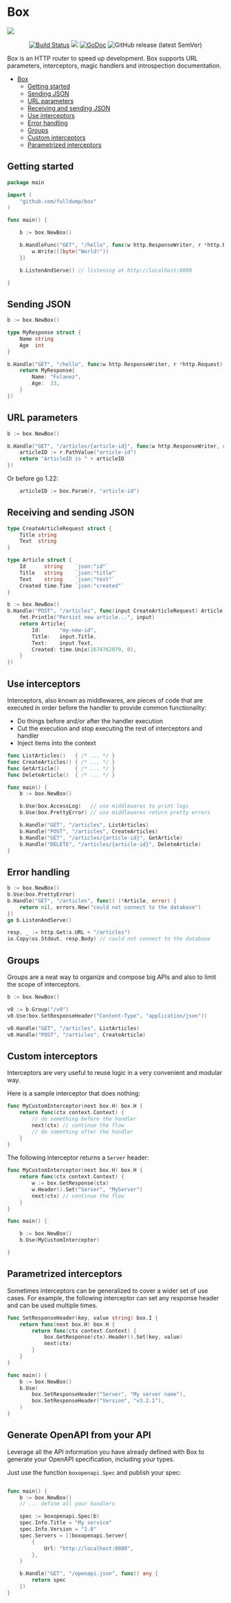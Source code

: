 # Box
<img src="logo.png">

<p align="center">
<a href="https://app.travis-ci.com/fulldump/box" rel="nofollow"><img src="https://app.travis-ci.com/fulldump/box.svg?branch=master" alt="Build Status"></a>
<a href="https://goreportcard.com/report/github.com/fulldump/box"><img src="https://goreportcard.com/badge/github.com/fulldump/box"></a>
<a href="https://godoc.org/github.com/fulldump/box"><img src="https://godoc.org/github.com/fulldump/box?status.svg" alt="GoDoc"></a>
<img alt="GitHub release (latest SemVer)" src="https://img.shields.io/github/v/release/fulldump/box?sort=semver">
</p>

Box is an HTTP router to speed up development. Box supports URL parameters, interceptors, magic handlers
and introspection documentation.

<!-- TOC -->
* [Box](#box)
  * [Getting started](#getting-started)
  * [Sending JSON](#sending-json)
  * [URL parameters](#url-parameters)
  * [Receiving and sending JSON](#receiving-and-sending-json)
  * [Use interceptors](#use-interceptors)
  * [Error handling](#error-handling)
  * [Groups](#groups)
  * [Custom interceptors](#custom-interceptors)
  * [Parametrized interceptors](#parametrized-interceptors)
<!-- TOC -->


## Getting started

```go
package main

import (
	"github.com/fulldump/box"
)

func main() {

    b := box.NewBox()

    b.HandleFunc("GET", "/hello", func(w http.ResponseWriter, r *http.Request) {
        w.Write([]byte("World!"))
    })

    b.ListenAndServe() // listening at http://localhost:8080

}
```

## Sending JSON

```go
b := box.NewBox()

type MyResponse struct {
    Name string
    Age  int
}

b.Handle("GET", "/hello", func(w http.ResponseWriter, r *http.Request) MyResponse {
    return MyResponse{
        Name: "Fulanez",
        Age:  33,
    }
})
```

## URL parameters

```go
b := box.NewBox()

b.Handle("GET", "/articles/{article-id}", func(w http.ResponseWriter, r *http.Request) string {
    articleID := r.PathValue("article-id")
    return "ArticleID is " + articleID
})
```

Or before go 1.22:

```go
    articleID := box.Param(r, "article-id")
```

## Receiving and sending JSON

```go
type CreateArticleRequest struct {
    Title string
    Text  string
}

type Article struct {
    Id      string    `json:"id"`
    Title   string    `json:"title"`
    Text    string    `json:"text"`
    Created time.Time `json:"created"`
}

b := box.NewBox()
b.Handle("POST", "/articles", func(input CreateArticleRequest) Article {
    fmt.Println("Persist new article...", input)
    return Article{
        Id:      "my-new-id",
        Title:   input.Title,
        Text:    input.Text,
        Created: time.Unix(1674762079, 0),
    }
})
```

## Use interceptors

Interceptors, also known as middlewares, are pieces of code that are executed
in order before the handler to provide common functionality:

* Do things before and/or after the handler execution
* Cut the execution and stop executing the rest of interceptors and handler
* Inject items into the context

```go
func ListArticles()   { /* ... */ }
func CreateArticles() { /* ... */ }
func GetArticle()     { /* ... */ }
func DeleteArticle()  { /* ... */ }

func main() {
    b := box.NewBox()

    b.Use(box.AccessLog)   // use middlewares to print logs
    b.Use(box.PrettyError) // use middlewares return pretty errors

    b.Handle("GET", "/articles", ListArticles)
    b.Handle("POST", "/articles", CreateArticles)
    b.Handle("GET", "/articles/{article-id}", GetArticle)
    b.Handle("DELETE", "/articles/{article-id}", DeleteArticle)
}
```

## Error handling

```go
b := box.NewBox()
b.Use(box.PrettyError)
b.Handle("GET", "/articles", func() (*Article, error) {
    return nil, errors.New("could not connect to the database")
})
go b.ListenAndServe()

resp, _ := http.Get(s.URL + "/articles")
io.Copy(os.Stdout, resp.Body) // could not connect to the database
```

## Groups

Groups are a neat way to organize and compose big APIs and also to limit the scope
of interceptors.

```go
b := box.NewBox()

v0 := b.Group("/v0")
v0.Use(box.SetResponseHeader("Content-Type", "application/json"))

v0.Handle("GET", "/articles", ListArticles)
v0.Handle("POST", "/articles", CreateArticle)
```

## Custom interceptors

Interceptors are very useful to reuse logic in a very convenient and modular way.

Here is a sample interceptor that does nothing:

```go
func MyCustomInterceptor(next box.H) box.H {
	return func(ctx context.Context) {
        // do something before the handler
		next(ctx) // continue the flow
		// do something after the handler
	}
}
```

The following interceptor returns a `Server` header:

```go
func MyCustomInterceptor(next box.H) box.H {
	return func(ctx context.Context) {
		w := box.GetResponse(ctx)
		w.Header().Set("Server", "MyServer")
		next(ctx) // continue the flow
	}
}

func main() {

	b := box.NewBox()
	b.Use(MyCustomInterceptor)

}
```

## Parametrized interceptors

Sometimes interceptors can be generalized to cover a wider set of use cases. For
example, the following interceptor can set any response header and can be used
multiple times.

```go
func SetResponseHeader(key, value string) box.I {
	return func(next box.H) box.H {
		return func(ctx context.Context) {
			box.GetResponse(ctx).Header().Set(key, value)
			next(ctx)
		}
	}
}

func main() {
    b := box.NewBox()
    b.Use(
        box.SetResponseHeader("Server", "My server name"),
        box.SetResponseHeader("Version", "v3.2.1"),
    )
}
```

## Generate OpenAPI from your API

Leverage all the API information you have already defined with Box
to generate your OpenAPI specification, including your types.

Just use the function `boxopenapi.Spec` and publish your spec:

```go

func main() {
	b := box.NewBox()
	// ... define all your handlers

	spec := boxopenapi.Spec(b)
	spec.Info.Title = "My service"
	spec.Info.Version = "1.0"
	spec.Servers = []boxopenapi.Server{
		{
			Url: "http://localhost:8080",
		},
	}

	b.Handle("GET", "/openapi.json", func() any {
		return spec
	})
}

```
